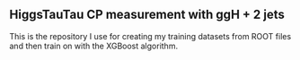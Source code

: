 ## HiggsTauTau CP measurement with ggH + 2 jets
This is the repository I use for creating my training datasets from ROOT files 
and then train on with the XGBoost algorithm.

